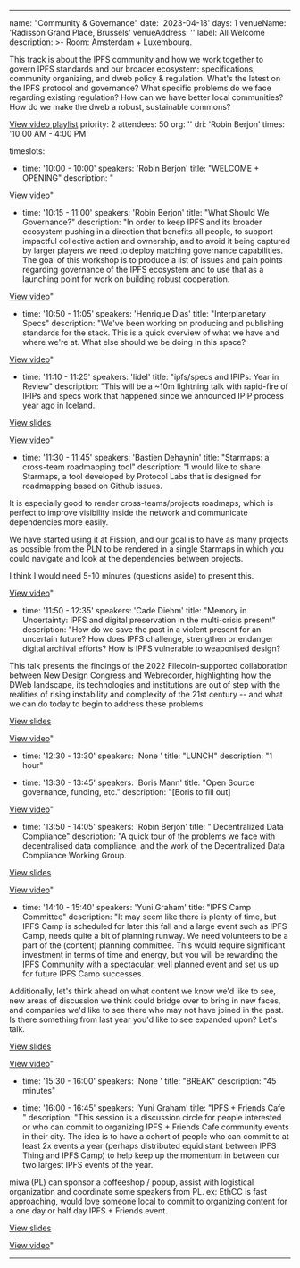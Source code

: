 ---

name: "Community & Governance"
date: '2023-04-18'
days: 1
venueName: 'Radisson Grand Place, Brussels'
venueAddress: ''
label: All Welcome
description: >-
  Room: Amsterdam + Luxembourg.
  
  This track is about the IPFS community and how we work together to govern IPFS standards and our broader ecosystem: specifications, community organizing, and dweb policy & regulation. What's the latest on the IPFS protocol and governance? What specific problems do we face regarding existing regulation? How can we have better local communities? How do we make the dweb a robust, sustainable commons?  
  
  [View video playlist](https://youtube.com/playlist?list=PLuhRWgmPaHtTIFbOVO5YfXkoFg6wIGbBN)
priority: 2
attendees: 50
org: ''
dri: 'Robin Berjon'
times: '10:00 AM - 4:00 PM'

timeslots:
  - time: '10:00 - 10:00'
    speakers: 'Robin Berjon'
    title: "WELCOME + OPENING"
    description: "

[View video](https://youtu.be/U2qvvQxIdws)"

  - time: '10:15 - 11:00'
    speakers: 'Robin Berjon'
    title: "What Should We Governance?"
    description: "In order to keep IPFS and its broader ecosystem pushing in a direction that benefits all people, to support impactful collective action and ownership, and to avoid it being captured by larger players we need to deploy matching governance capabilities. The goal of this workshop is to produce a list of issues and pain points regarding governance of the IPFS ecosystem and to use that as a launching point for work on building robust cooperation.

[View video](https://youtu.be/svqlHO3K_RQ)"

  - time: '10:50 - 11:05'
    speakers: 'Henrique Dias'
    title: "Interplanetary Specs"
    description: "We've been working on producing and publishing standards for the stack. This is a quick overview of what we have and where we're at. What else should we be doing in this space?

[View video](https://youtu.be/vQVnjEIPuCE)"

  - time: '11:10 - 11:25'
    speakers: 'lidel'
    title: "ipfs/specs and IPIPs: Year in Review"
    description: "This will be a ~10m lightning talk with rapid-fire of IPIPs and specs work that happened since we announced IPIP process year ago in Iceland.

[View slides](https://docs.google.com/presentation/d/14Y9FqM8FLjLOnGjImVDDDHeNqb_CAIWttc2XKCgPTBE/edit?usp=sharing)

[View video](https://youtu.be/WcHlV6sQuDI)"

  - time: '11:30 - 11:45'
    speakers: 'Bastien Dehaynin'
    title: "Starmaps: a cross-team roadmapping tool"
    description: "I would like to share Starmaps, a tool developed by Protocol Labs that is designed for roadmapping based on Github issues. 

It is especially good to render cross-teams/projects roadmaps, which is perfect to improve visibility inside the network and communicate dependencies more easily. 

We have started using it at Fission, and our goal is to have as many projects as possible from the PLN to be rendered in a single Starmaps in which you could navigate and look at the dependencies between projects.

I think I would need 5-10 minutes (questions aside) to present this.

[View video]( https://youtu.be/_HoLDQreF28)"

  - time: '11:50 - 12:35'
    speakers: 'Cade Diehm'
    title: "Memory in Uncertainty: IPFS and digital preservation in the multi-crisis present"
    description: "How do we save the past in a violent present for an uncertain future? How does IPFS challenge, strengthen or endanger digital archival efforts? How is IPFS vulnerable to weaponised design? 

This talk presents the findings of the 2022 Filecoin-supported collaboration between New Design Congress and Webrecorder, highlighting how the DWeb landscape, its technologies and institutions are out of step with the realities of rising instability and complexity of the 21st century -- and what we can do today to begin to address these problems. 

[View slides](https://desk.undersco.re/s/wP3tpexQT5LR4Xb)

[View video](https://youtu.be/TdiQGXSZmCk)"

  - time: '12:30 - 13:30'
    speakers: 'None '
    title: "LUNCH"
    description: "1 hour"

  - time: '13:30 - 13:45'
    speakers: 'Boris Mann'
    title: "Open Source governance, funding, etc."
    description: "[Boris to fill out]

[View video](https://youtu.be/PysiACKo1dI)"

  - time: '13:50 - 14:05'
    speakers: 'Robin Berjon'
    title: " Decentralized Data Compliance"
    description: "A quick tour of the problems we face with decentralised data compliance, and the work of the  Decentralized Data Compliance Working Group.

[View slides](https://ipfs.io/ipfs/bafybeica7jkdzrv7qx6mzevcrprh6wq7zuizeq2cwinc2l4m2rlv43qeou/ddc.key)

[View video](https://youtu.be/bIlji91KEFQ)"

  - time: '14:10 - 15:40'
    speakers: 'Yuni Graham'
    title: "IPFS Camp Committee"
    description: "It may seem like there is plenty of time, but IPFS Camp is scheduled for later this fall and a large event such as IPFS Camp, needs quite a bit of planning runway. We need volunteers to be a part of the (content) planning committee. This would require significant investment in terms of time and energy, but you will be rewarding the IPFS Community with a spectacular, well planned event and set us up for future IPFS Camp successes. 

Additionally, let's think ahead on what content we know we'd like to see, new areas of discussion we think could bridge over to bring in new faces, and companies we'd like to see there who may not have joined in the past. Is there something from last year you'd like to see expanded upon? Let's talk. 

[View slides](https://docs.google.com/presentation/d/13d05vfTSZE5fBeeS4K9FXJOI9xOAsKieO0pyJZTLrRM/edit?usp=sharing)

[View video](https://youtu.be/U5u54jwOg6k)"

  - time: '15:30 - 16:00'
    speakers: 'None '
    title: "BREAK"
    description: "45 minutes"

  - time: '16:00 - 16:45'
    speakers: 'Yuni Graham'
    title: "IPFS + Friends Cafe "
    description: "This session is a discussion circle for people interested or who can commit to organizing IPFS + Friends Cafe community events in their city. The idea is to have a cohort of people who can commit to at least 2x events a year (perhaps distributed equidistant between IPFS Thing and IPFS Camp) to help keep up the momentum in between our two largest IPFS events of the year. 

miwa (PL) can sponsor a coffeeshop / popup, assist with logistical organization and coordinate some speakers from PL. ex: EthCC is fast approaching, would love someone local to commit to organizing content for a one day or half day IPFS + Friends event. 

[View slides](https://docs.google.com/presentation/d/1PfPj8ZZkZxWiAIdyYW5bXrqUTJBNU4WBdiqvEHV-l2A/edit?usp=sharing)

[View video](https://youtu.be/FII_9VTgDy8)"

---